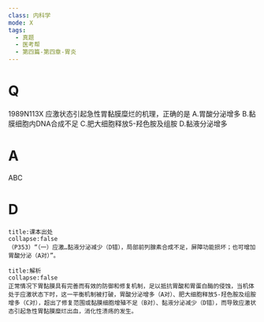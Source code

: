 ```yaml
---
class: 内科学
mode: X
tags:
  - 真题
  - 医考帮
  - 第四篇-第四章-胃炎
---
```


# Q
1989N113X 应激状态引起急性胃黏膜糜烂的机理，正确的是
A.胃酸分泌增多
B.黏膜细胞内DNA合成不足
C.肥大细胞释放5-羟色胺及组胺
D.黏液分泌增多

# A
ABC
# D
```ad-note
title:课本出处
collapse:false
（P353）“（一）应激…黏液分泌减少（D错），局部前列腺素合成不足，屏障功能损坏；也可增加胃酸分泌（A对）”。
```

```ad-summary
title:解析
collapse:false
正常情况下胃黏膜具有完善而有效的防御和修复机制，足以抵抗胃酸和胃蛋白酶的侵蚀，当机体处于应激状态下时，这一平衡机制被打破，胃酸分泌增多（A对）、肥大细胞释放5-羟色胺及组胺增多（C对），超出了修复范围或黏膜细胞增殖不足（B对）、黏液分泌减少（D错），而导致应激状态引起急性胃黏膜糜烂出血，消化性溃疡的发生。
```

